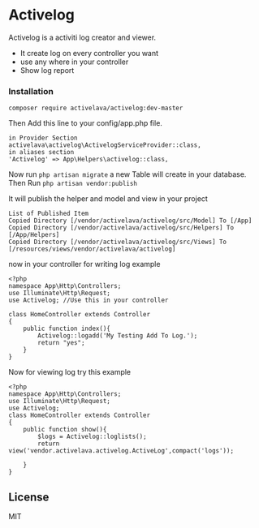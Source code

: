 # Activelog

Activelog is a activiti log creator and viewer.

  - It create log on every controller you want
  - use any where in your controller
  - Show log report

### Installation

```composer require activelava/activelog:dev-master```

Then
Add this line to your config/app.php file. 
``` 
in Provider Section
activelava\activelog\ActivelogServiceProvider::class,
in aliases section
'Activelog' => App\Helpers\activelog::class, 
```

Now run
```php artisan migrate```
a new Table will create in your database.
Then Run
```php artisan vendor:publish```

It will publish the helper and model and view in your project

``` 
List of Published Item
Copied Directory [/vendor/activelava/activelog/src/Model] To [/App]
Copied Directory [/vendor/activelava/activelog/src/Helpers] To [/App/Helpers]
Copied Directory [/vendor/activelava/activelog/src/Views] To [/resources/views/vendor/activelava/activelog]
```

now in your controller for writing log example
``` 
<?php
namespace App\Http\Controllers;
use Illuminate\Http\Request;
use Activelog; //Use this in your controller

class HomeController extends Controller
{
    public function index(){
        Activelog::logadd('My Testing Add To Log.');
        return "yes";
    }
}
```
Now for viewing log try this example
```
<?php
namespace App\Http\Controllers;
use Illuminate\Http\Request;
use Activelog;
class HomeController extends Controller
{
    public function show(){
        $logs = Activelog::loglists();
        return view('vendor.activelava.activelog.ActiveLog',compact('logs'));
        
    }
}
```

License
----
MIT